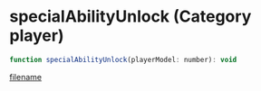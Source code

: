 # specialAbilityUnlock (Category player)

```js
function specialAbilityUnlock(playerModel: number): void
```

[filename](specialAbilityUnlock_m.md ':include')